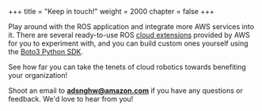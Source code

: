 +++
title = "Keep in touch!"
weight = 2000
chapter = false
+++

Play around with the ROS application and integrate more AWS services into it. There are several ready-to-use ROS [cloud extensions](https://docs.aws.amazon.com/robomaker/latest/dg/cloud-services-integration.html) provided by AWS for you to experiment with, and you can build custom ones yourself using the [Boto3 Python SDK](https://boto3.amazonaws.com/v1/documentation/api/latest/index.html).

See how far you can take the tenets of cloud robotics towards benefiting your organization!

Shoot an email to **adsnghw@amazon.com** if you have any questions or feedback. We'd love to hear from you!
